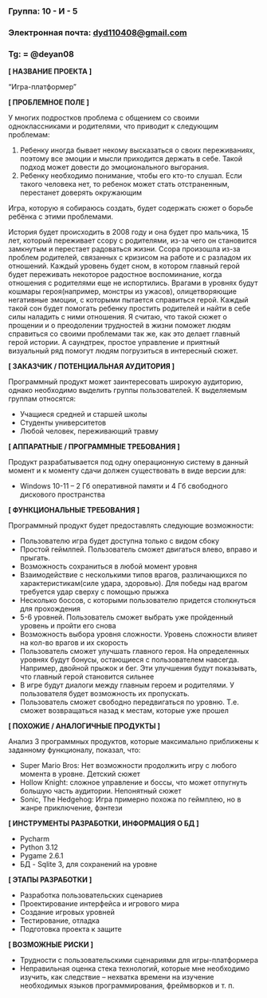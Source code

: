 ### Группа: 10 - И - 5
### Электронная почта: dyd110408@gmail.com 
### Tg: = @deyan08


**[ НАЗВАНИЕ ПРОЕКТА ]**

“Игра-платформер”

**[ ПРОБЛЕМНОЕ ПОЛЕ ]**

У многих подростков проблема с общением со своими одноклассниками и родителями, что приводит к следующим проблемам:

1. Ребенку иногда бывает некому высказаться о своих переживаниях, поэтому все эмоции и мысли приходится держать в себе. Такой подход может довести до эмоционального выгорания.
2. Ребенку необходимо понимание, чтобы его кто-то слушал. Если такого человека нет, то ребенок может стать отстраненным, перестанет доверять окружающим

Игра, которую я собираюсь создать, будет содержать сюжет о борьбе ребёнка с этими проблемами. 

История будет происходить в 2008 году и она будет про мальчика, 15 лет, который переживает ссору с родителями, из-за чего он становится замкнутым и перестает радоваться жизни. 
Ссора произошла из-за проблем родителей, связанных с кризисом на работе и с разладом их отношений. Каждый уровень будет сном, в котором главный герой будет переживать некоторое радостное воспоминание, когда отношения с родителями еще не испортились. 
Врагами в уровнях будут кошмары героя(например, монстры из ужасов), олицетворяющие негативные эмоции, с которыми пытается справиться герой.
Каждый такой сон будет помогать ребенку простить родителей и найти в себе силы наладить с ними отношения. 
Я считаю, что такой сюжет о прощении и о преодолении трудностей в жизни поможет людям справиться со своими проблемами так же, как это делает главный герой истории. 
А саундтрек, простое управление и приятный визуальный ряд помогут людям погрузиться в интересный сюжет.

**[ ЗАКАЗЧИК / ПОТЕНЦИАЛЬНАЯ АУДИТОРИЯ ]**

Программный продукт может заинтересовать широкую аудиторию, однако необходимо выделить 
группы пользователей. К выделяемым группам относятся:

* Учащиеся средней и старшей школы
* Студенты университетов
* Любой человек, переживающий травму

**[ АППАРАТНЫЕ / ПРОГРАММНЫЕ ТРЕБОВАНИЯ ]** 

Продукт разрабатывается под одну операционную систему в 
данный момент и к моменту сдачи должен существовать в 
виде версии для:

* Windows 10-11 – 2 Гб оперативной памяти и 4 Гб свободного дискового пространства 

**[ ФУНКЦИОНАЛЬНЫЕ ТРЕБОВАНИЯ ]**

Программный продукт будет предоставлять следующие возможности:

* Пользователю игра будет доступна только с видом сбоку
* Простой геймлпей. Пользователь сможет двигаться влево, вправо и прыгать.
* Возможность сохраниться в любой момент уровня
* Взаимодействие с несколькими типов врагов, различающихся по характеристикам(силе удара, здоровью).  Для победы над врагом требуется удар сверху с помощью прыжка
* Несколько боссов, с которыми пользователю придется столкнуться для прохождения
* 5-6 уровней. Пользователь сможет выбрать уже пройденный уровень и пройти его снова
* Возможность выбора уровня сложности. Уровень сложности влияет на кол-во врагов и их скорость
* Пользователь сможет улучшать главного героя. На определенных уровнях будут бонусы, остающиеся с пользователем навсегда. Например, двойной прыжок и бег.
Эти улучшения будут показывать, что главный герой становится сильнее
* В игре будут диалоги между главным героем и родителями. У пользователя будет возможность их пропускать.
* Пользователь сможет свободно передвигаться по уровню. Т.е. сможет возвращаться назад к местам, которые уже прошел

**[ ПОХОЖИЕ / АНАЛОГИЧНЫЕ ПРОДУКТЫ ]**

Анализ 3 программных продуктов, которые максимально 
приближены к заданному функционалу, показал, что:

* Super Mario Bros: Нет возможности продолжить игру с любого момента в уровне. Детский сюжет
* Hollow Knight: сложное управление и боссы, что может отпугнуть большую часть аудитории.
Непонятный сюжет
* Sonic, The Hedgehog: Игра примерно похожа по геймплею, но в жанре приключение, фэнтези

**[ ИНСТРУМЕНТЫ РАЗРАБОТКИ, ИНФОРМАЦИЯ О БД ]**

* Pycharm
* Python 3.12
* Pygame 2.6.1
* БД - Sqlite 3, для сохранений на уровне

**[ ЭТАПЫ РАЗРАБОТКИ ]**

*	Разработка пользовательских сценариев
*	Проектирование интерфейса и игрового мира
*   Создание игровых уровней
*	Тестирование, отладка
*	Подготовка проекта к защите

**[ ВОЗМОЖНЫЕ РИСКИ ]**

*   Трудности с пользовательскими сценариями для игры-платформера
*	Неправильная оценка стека технологий, которые мне 
необходимо изучить, как следствие – нехватка времени на изучение    
необходимых языков программирования, фреймворков и т. п.
